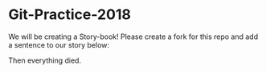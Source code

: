 # Git-Practice-2018
We will be creating a Story-book! Please create a fork for this repo and add a sentence to our story below:




Then everything died.